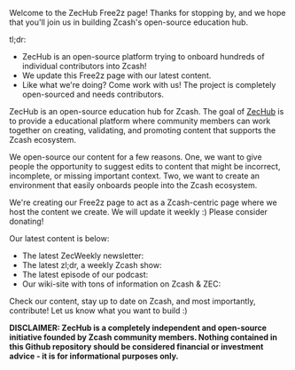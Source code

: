 Welcome to the ZecHub Free2z page! Thanks for stopping by, and we hope that you'll join us in building Zcash's open-source education hub.

tl;dr:

- ZecHub is an open-source platform trying to onboard hundreds of individual contributors into Zcash!
- We update this Free2z page with our latest content.
- Like what we're doing? Come work with us! The project is completely open-sourced and needs contributors.

ZecHub is an open-source education hub for Zcash. The goal of [ZecHub](http://zechub.xyz) is to provide a educational platform where community members can work together on creating, validating, and promoting content that supports the Zcash ecosystem.

We open-source our content for a few reasons. One, we want to give people the opportunity to suggest edits to content that might be incorrect, incomplete, or missing important context. Two, we want to create an environment that easily onboards people into the Zcash ecosystem.

We're creating our Free2z page to act as a Zcash-centric page where we host the content we create. We will update it weekly :) Please consider donating!

Our latest content is below:

- The latest ZecWeekly newsletter:
- The latest zl;dr, a weekly Zcash show: 
- The latest episode of our podcast: 
- Our wiki-site with tons of information on Zcash & ZEC:

Check our content, stay up to date on Zcash, and most importantly, contribute! Let us know what you want to build :)

**DISCLAIMER: ZecHub is a completely independent and open-source initiative founded by Zcash community members. Nothing contained in this Github repository should be considered financial or investment advice - it is for informational purposes only.**
